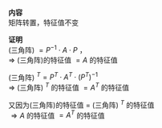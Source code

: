 **内容**  
矩阵转置，特征值不变  
  
**证明**  
(三角阵) $=P^{-1}\cdot A\cdot P$ ，  
 $\Rightarrow$ (三角阵)的特征值 $=A$ 的特征值  
  
(三角阵) $^T=P^T\cdot A^T\cdot (P^T)^{-1}$  
 $\Rightarrow$ (三角阵) $^T$ 的特征值 $=A^T$ 的特征值  
  
又因为(三角阵)的特征值 $=$ (三角阵) $^T$ 的特征值  
 $\Rightarrow A$ 的特征值 $=A^T$ 的特征值  
